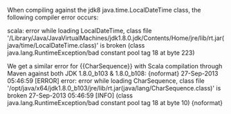 When compiling against the jdk8 java.time.LocalDateTime class, the following compiler error occurs:

scala: error while loading LocalDateTime, class file '/Library/Java/JavaVirtualMachines/jdk1.8.0.jdk/Contents/Home/jre/lib/rt.jar(java/time/LocalDateTime.class)' is broken
(class java.lang.RuntimeException/bad constant pool tag 18 at byte 223)


We get a similar error for {{CharSequence}} with Scala compilation through Maven against both JDK 1.8.0_b103 & 1.8.0_b108:
{noformat}
27-Sep-2013 05:46:59	[ERROR] error: error while loading CharSequence, class file '/opt/java/x64/jdk1.8.0_b103/jre/lib/rt.jar(java/lang/CharSequence.class)' is broken
27-Sep-2013 05:46:59	[INFO] (class java.lang.RuntimeException/bad constant pool tag 18 at byte 10)
{noformat}
